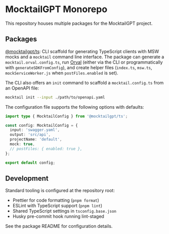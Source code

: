 # MocktailGPT Monorepo

This repository houses multiple packages for the MocktailGPT project.

## Packages

[@mocktailgpt/ts](packages/ts): CLI scaffold for generating TypeScript clients
with MSW mocks and a `mocktail` command line interface. The package can
generate a `mocktail.orval.config.ts`, run [Orval](https://orval.dev) (either via the
CLI or programmatically with `generateSDKFromConfig`), and create helper files
(`index.ts`, `msw.ts`, `mockServiceWorker.js` when `postFiles.enabled` is set).

The CLI also offers an `init` command to scaffold a `mocktail.config.ts` from an
OpenAPI file:

```bash
mocktail init --input ./path/to/openapi.yaml
```

The configuration file supports the following options with defaults:

```ts
import type { MocktailConfig } from '@mocktailgpt/ts';

const config: MocktailConfig = {
  input: 'swagger.yaml',
  output: 'src/api',
  projectName: 'default',
  mock: true,
  // postFiles: { enabled: true },
};

export default config;
```

## Development

Standard tooling is configured at the repository root:

- Prettier for code formatting (`pnpm format`)
- ESLint with TypeScript support (`pnpm lint`)
- Shared TypeScript settings in `tsconfig.base.json`
- Husky pre-commit hook running lint-staged

See the package README for configuration details.
